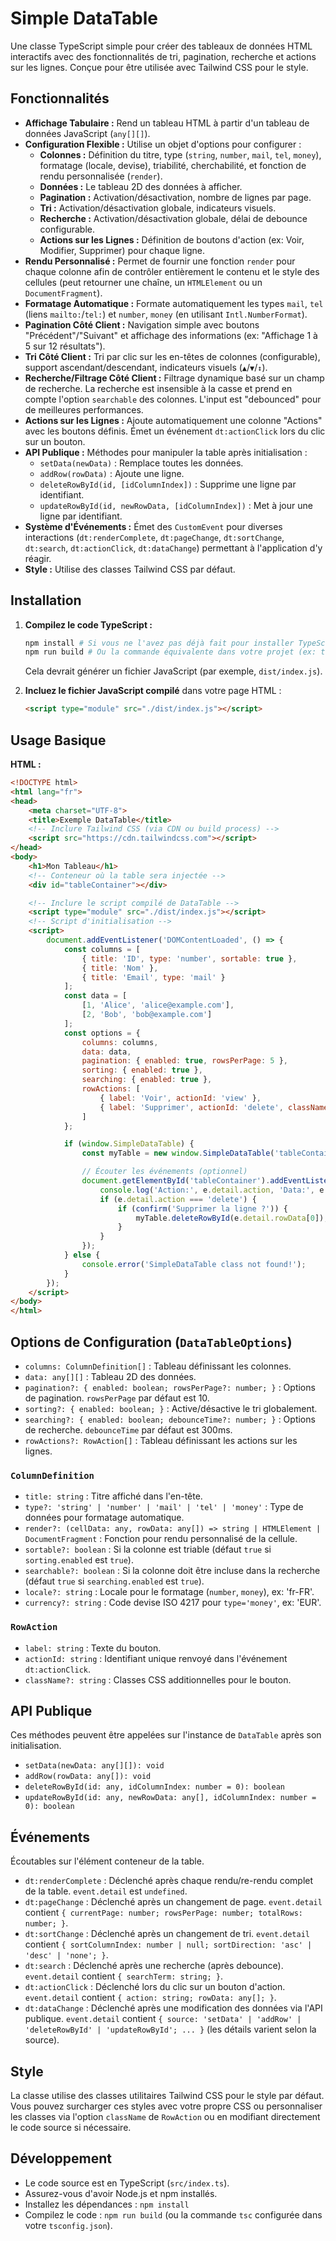 # Simple DataTable

Une classe TypeScript simple pour créer des tableaux de données HTML interactifs avec des fonctionnalités de tri, pagination, recherche et actions sur les lignes. Conçue pour être utilisée avec Tailwind CSS pour le style.

## Fonctionnalités

*   **Affichage Tabulaire :** Rend un tableau HTML à partir d'un tableau de données JavaScript (`any[][]`).
*   **Configuration Flexible :** Utilise un objet d'options pour configurer :
    *   **Colonnes :** Définition du titre, type (`string`, `number`, `mail`, `tel`, `money`), formatage (locale, devise), triabilité, cherchabilité, et fonction de rendu personnalisée (`render`).
    *   **Données :** Le tableau 2D des données à afficher.
    *   **Pagination :** Activation/désactivation, nombre de lignes par page.
    *   **Tri :** Activation/désactivation globale, indicateurs visuels.
    *   **Recherche :** Activation/désactivation globale, délai de debounce configurable.
    *   **Actions sur les Lignes :** Définition de boutons d'action (ex: Voir, Modifier, Supprimer) pour chaque ligne.
*   **Rendu Personnalisé :** Permet de fournir une fonction `render` pour chaque colonne afin de contrôler entièrement le contenu et le style des cellules (peut retourner une chaîne, un `HTMLElement` ou un `DocumentFragment`).
*   **Formatage Automatique :** Formate automatiquement les types `mail`, `tel` (liens `mailto:`/`tel:`) et `number`, `money` (en utilisant `Intl.NumberFormat`).
*   **Pagination Côté Client :** Navigation simple avec boutons "Précédent"/"Suivant" et affichage des informations (ex: "Affichage 1 à 5 sur 12 résultats").
*   **Tri Côté Client :** Tri par clic sur les en-têtes de colonnes (configurable), support ascendant/descendant, indicateurs visuels (`▲`/`▼`/`↕`).
*   **Recherche/Filtrage Côté Client :** Filtrage dynamique basé sur un champ de recherche. La recherche est insensible à la casse et prend en compte l'option `searchable` des colonnes. L'input est "debounced" pour de meilleures performances.
*   **Actions sur les Lignes :** Ajoute automatiquement une colonne "Actions" avec les boutons définis. Émet un événement `dt:actionClick` lors du clic sur un bouton.
*   **API Publique :** Méthodes pour manipuler la table après initialisation :
    *   `setData(newData)` : Remplace toutes les données.
    *   `addRow(rowData)` : Ajoute une ligne.
    *   `deleteRowById(id, [idColumnIndex])` : Supprime une ligne par identifiant.
    *   `updateRowById(id, newRowData, [idColumnIndex])` : Met à jour une ligne par identifiant.
*   **Système d'Événements :** Émet des `CustomEvent` pour diverses interactions (`dt:renderComplete`, `dt:pageChange`, `dt:sortChange`, `dt:search`, `dt:actionClick`, `dt:dataChange`) permettant à l'application d'y réagir.
*   **Style :** Utilise des classes Tailwind CSS par défaut.

## Installation

1.  **Compilez le code TypeScript :**
    ```bash
    npm install # Si vous ne l'avez pas déjà fait pour installer TypeScript, etc.
    npm run build # Ou la commande équivalente dans votre projet (ex: tsc)
    ```
    Cela devrait générer un fichier JavaScript (par exemple, `dist/index.js`).

2.  **Incluez le fichier JavaScript compilé** dans votre page HTML :
    ```html
    <script type="module" src="./dist/index.js"></script>
    ```

## Usage Basique

**HTML :**

```html
<!DOCTYPE html>
<html lang="fr">
<head>
    <meta charset="UTF-8">
    <title>Exemple DataTable</title>
    <!-- Inclure Tailwind CSS (via CDN ou build process) -->
    <script src="https://cdn.tailwindcss.com"></script> 
</head>
<body>
    <h1>Mon Tableau</h1>
    <!-- Conteneur où la table sera injectée -->
    <div id="tableContainer"></div>

    <!-- Inclure le script compilé de DataTable -->
    <script type="module" src="./dist/index.js"></script> 
    <!-- Script d'initialisation -->
    <script>
        document.addEventListener('DOMContentLoaded', () => {
            const columns = [
                { title: 'ID', type: 'number', sortable: true },
                { title: 'Nom' },
                { title: 'Email', type: 'mail' }
            ];
            const data = [
                [1, 'Alice', 'alice@example.com'],
                [2, 'Bob', 'bob@example.com']
            ];
            const options = {
                columns: columns,
                data: data,
                pagination: { enabled: true, rowsPerPage: 5 },
                sorting: { enabled: true },
                searching: { enabled: true },
                rowActions: [
                    { label: 'Voir', actionId: 'view' },
                    { label: 'Supprimer', actionId: 'delete', className: 'text-red-600' }
                ]
            };

            if (window.SimpleDataTable) {
                const myTable = new window.SimpleDataTable('tableContainer', options);

                // Écouter les événements (optionnel)
                document.getElementById('tableContainer').addEventListener('dt:actionClick', (e) => {
                    console.log('Action:', e.detail.action, 'Data:', e.detail.rowData);
                    if (e.detail.action === 'delete') {
                        if (confirm('Supprimer la ligne ?')) {
                            myTable.deleteRowById(e.detail.rowData[0]); // Supprime par ID (col 0)
                        }
                    }
                });
            } else {
                console.error('SimpleDataTable class not found!');
            }
        });
    </script>
</body>
</html>
```

## Options de Configuration (`DataTableOptions`)

*   `columns: ColumnDefinition[]` : Tableau définissant les colonnes.
*   `data: any[][]` : Tableau 2D des données.
*   `pagination?: { enabled: boolean; rowsPerPage?: number; }` : Options de pagination. `rowsPerPage` par défaut est 10.
*   `sorting?: { enabled: boolean; }` : Active/désactive le tri globalement.
*   `searching?: { enabled: boolean; debounceTime?: number; }` : Options de recherche. `debounceTime` par défaut est 300ms.
*   `rowActions?: RowAction[]` : Tableau définissant les actions sur les lignes.

### `ColumnDefinition`

*   `title: string` : Titre affiché dans l'en-tête.
*   `type?: 'string' | 'number' | 'mail' | 'tel' | 'money'` : Type de données pour formatage automatique.
*   `render?: (cellData: any, rowData: any[]) => string | HTMLElement | DocumentFragment` : Fonction pour rendu personnalisé de la cellule.
*   `sortable?: boolean` : Si la colonne est triable (défaut `true` si `sorting.enabled` est `true`).
*   `searchable?: boolean` : Si la colonne doit être incluse dans la recherche (défaut `true` si `searching.enabled` est `true`).
*   `locale?: string` : Locale pour le formatage (`number`, `money`), ex: 'fr-FR'.
*   `currency?: string` : Code devise ISO 4217 pour `type='money'`, ex: 'EUR'.

### `RowAction`

*   `label: string` : Texte du bouton.
*   `actionId: string` : Identifiant unique renvoyé dans l'événement `dt:actionClick`.
*   `className?: string` : Classes CSS additionnelles pour le bouton.

## API Publique

Ces méthodes peuvent être appelées sur l'instance de `DataTable` après son initialisation.

*   `setData(newData: any[][]): void`
*   `addRow(rowData: any[]): void`
*   `deleteRowById(id: any, idColumnIndex: number = 0): boolean`
*   `updateRowById(id: any, newRowData: any[], idColumnIndex: number = 0): boolean`

## Événements

Écoutables sur l'élément conteneur de la table.

*   `dt:renderComplete` : Déclenché après chaque rendu/re-rendu complet de la table. `event.detail` est `undefined`.
*   `dt:pageChange` : Déclenché après un changement de page. `event.detail` contient `{ currentPage: number; rowsPerPage: number; totalRows: number; }`.
*   `dt:sortChange` : Déclenché après un changement de tri. `event.detail` contient `{ sortColumnIndex: number | null; sortDirection: 'asc' | 'desc' | 'none'; }`.
*   `dt:search` : Déclenché après une recherche (après debounce). `event.detail` contient `{ searchTerm: string; }`.
*   `dt:actionClick` : Déclenché lors du clic sur un bouton d'action. `event.detail` contient `{ action: string; rowData: any[]; }`.
*   `dt:dataChange` : Déclenché après une modification des données via l'API publique. `event.detail` contient `{ source: 'setData' | 'addRow' | 'deleteRowById' | 'updateRowById'; ... }` (les détails varient selon la source).

## Style

La classe utilise des classes utilitaires Tailwind CSS pour le style par défaut. Vous pouvez surcharger ces styles avec votre propre CSS ou personnaliser les classes via l'option `className` de `RowAction` ou en modifiant directement le code source si nécessaire.

## Développement

*   Le code source est en TypeScript (`src/index.ts`).
*   Assurez-vous d'avoir Node.js et npm installés.
*   Installez les dépendances : `npm install`
*   Compilez le code : `npm run build` (ou la commande `tsc` configurée dans votre `tsconfig.json`). 